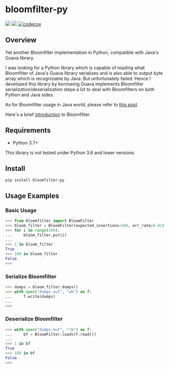 # bloomfilter-py
![](https://img.shields.io/pypi/v/bloomfilter-py.svg)
![](https://img.shields.io/pypi/pyversions/bloomfilter-py.svg)
[![codecov](https://codecov.io/gh/OldPanda/bloomfilter-py/branch/master/graph/badge.svg?token=RBX1JK7P7O)](https://codecov.io/gh/OldPanda/bloomfilter-py)

## Overview
Yet another Bloomfilter implementation in Python, compatible with Java's Guava library.

I was looking for a Python library which is capable of reading what Bloomfilter of Java's Guava library serializes and is also able to output byte array which is recognizable by Java. But unfortunately failed. Hence I developed this library by borrowing Guava implements Bloomfilter serialization/deserialization steps a lot to deal with Bloomfilters on both Python and Java sides.

As for Bloomfilter usage in Java world, please refer to [this post](https://www.baeldung.com/guava-bloom-filter).

Here's a brief [introduction](https://en.wikipedia.org/wiki/Bloom_filter) to Bloomfilter.

## Requirements
* Python 3.7+

This library is not tested under Python 3.6 and lower versions.

## Install
```
pip install bloomfilter-py
```

## Usage Examples

### Basic Usage
```Python
>>> from bloomfilter import BloomFilter
>>> bloom_filter = BloomFilter(expected_insertions=500, err_rate=0.01)
>>> for i in range(100):
...     bloom_filter.put(i)
...
>>> 1 in bloom_filter
True
>>> 100 in bloom_filter
False
>>>
```

### Serialize Bloomfilter
```Python
>>> dumps = bloom_filter.dumps()
>>> with open("dumps.out", "wb") as f:
...     f.write(dumps)
...
>>>
```

### Deserialize Bloomfilter
```Python
>>> with open("dumps.out", "rb") as f:
...     bf = BloomFilter.loads(f.read())
...
>>> 1 in bf
True
>>> 100 in bf
False
>>>
```
